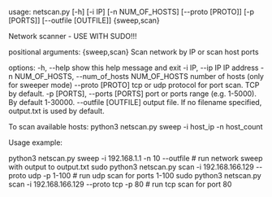 usage: netscan.py [-h] [-i IP] [-n NUM_OF_HOSTS] [--proto [PROTO]] [-p [PORTS]] [--outfile [OUTFILE]] {sweep,scan}

Network scanner - USE WITH SUDO!!!

positional arguments:
  {sweep,scan}          Scan network by IP or scan host ports

options:
  -h, --help                                        show this help message and exit
  -i IP, --ip IP                                    IP address
  -n NUM_OF_HOSTS, --num_of_hosts NUM_OF_HOSTS      number of hosts (only for sweeper mode)
  --proto [PROTO]                                   tcp or udp protocol for port scan. TCP by default.
  -p [PORTS], --ports [PORTS]                       port or ports range (e.g. 1-5000). By default 1-30000.
  --outfile [OUTFILE]                               output file. If no filename specified, output.txt is used by default.

To scan available hosts:
python3 netscan.py sweep -i host_ip -n host_count

Usage example:

python3 netscan.py sweep -i 192.168.1.1 -n 10 --outfile # run network sweep with output to output.txt
sudo python3 netscan.py scan -i 192.168.166.129 --proto udp -p 1-100 # run udp scan for ports 1-100
sudo python3 netscan.py scan -i 192.168.166.129 --proto tcp -p 80 # run tcp scan for port 80